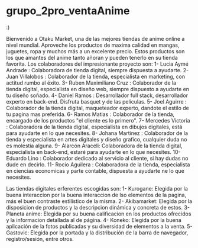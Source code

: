 # grupo_2pro_ventaAnime
:)

Bienvenido a Otaku Market, una de las mejores tiendas de anime online a nivel mundial. Aproveche los productos de maxima calidad en mangas, juguetes, ropa y muchos más a un excelente precio. Estos productos son los que amantes del anime tanto añoran y pueden tenerlo en su tienda favorita.
Los colaboradores del impresionante proyecto son:
1- Lucia Aymé Andrade : Colaboradora de tienda digital, siempre dispuesta a ayudarte.
2- Juan Villalobos : Colaborador de la tienda, especialista en marketing, con actitud rumbo al éxito.
3- Ruben Maximiliano Cruz : Colaborador de la tienda digital, especialista en diseño web, siempre dispuesto a ayudarte en tu diseño soñado.
4- Daniel Ramos : Desarrollador  full stack, desarrollador experto en back-end. Disfruta basquet y de las peliculas.
5- Joel Aguirre : Colaborador de la tienda digital, maqueteador experto, dandote el estilo de tu pagina mas preferida.
6- Ramos Matias : Colaborador de la tienda, encargado de los productos "el cliente es lo primero".
7- Mercedes Victoria : Colaboradora de la tienda digital, especialista en dibujos digitales, está para ayudarte en lo que necesites.
8- Johana Martinez : Colaborador de la tienda y especialista en artes digitales y diseño grafico, cualquier duda no es molestia alguna.
9- Alarcón Araceli: Colaboradora de la tienda digital, especialista en back-end, estaré para ayudarte en lo que necesites.
10- Eduardo Lino : Colaborador dedicado al servicio al cliente, si hay dudas no dude en decirlo.
11- Rocio Aguilera : Colaboradora de la tienda, especialista en ciencias economicas y parte contable, dispuesta a ayudarte ne lo que necesites.

Las tiendas digitales erferentes escogidas son:
1- Kurogane: Elegida por la buena interaccion por la buena interaccion de lso elementos de la pagina, más el buen contraste estilístico de la misma.
2- Akibamarket: Elegida por la disposicion de productos y la descripcion dinámica y concreta de estos.
3- Planeta anime: Elegida por su buena calificacion en los productos ofrecidos y la informacion detallada al de página.
4- Koneko: Elegida por la buena aplicación de la fotos publicadas y su diversidad de elementos a la venta.
5- Gastovic: Elegida por la portada y la distribución de la barra de navegador, registro/sesión, entre otros. 